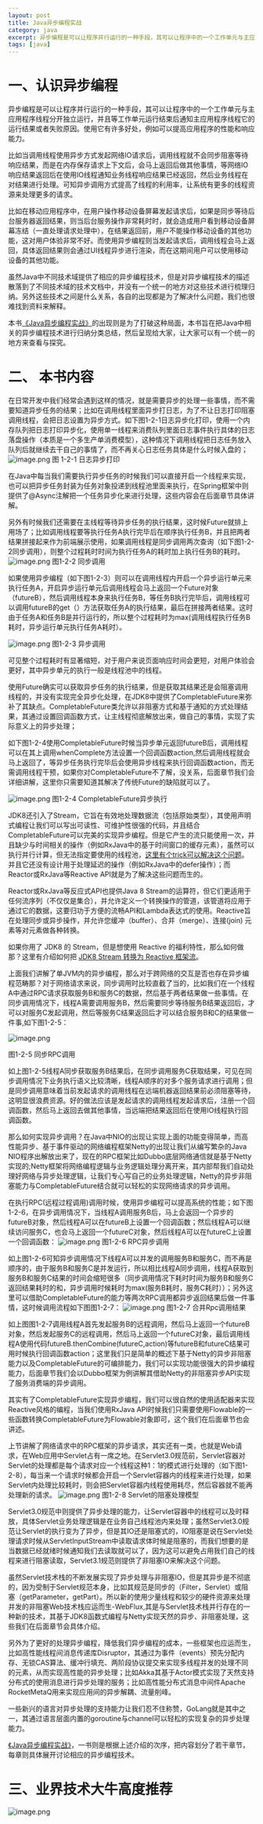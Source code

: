 ```yaml
---
layout: post
title: Java异步编程实战
category: java
excerpt: 异步编程是可以让程序并行运行的一种手段，其可以让程序中的一个工作单元与主应用程序线程分开独立运行，并且等工作单元运行结束后通知主应用程序线程它的运行结果或者失败原因。使用它有许多好处，例如可以提高应用程序的性能和响应能力。
tags: [java]
---
```


# 一、认识异步编程
异步编程是可以让程序并行运行的一种手段，其可以让程序中的一个工作单元与主应用程序线程分开独立运行，并且等工作单元运行结束后通知主应用程序线程它的运行结果或者失败原因。使用它有许多好处，例如可以提高应用程序的性能和响应能力。

比如当调用线程使用异步方式发起网络IO请求后，调用线程就不会同步阻塞等待响应结果，而是在内存保存请求上下文后，会马上返回后做其他事情，等网络IO响应结果返回后在使用IO线程通知业务线程响应结果已经返回，然后业务线程在对结果进行处理。可知异步调用方式提高了线程的利用率，让系统有更多的线程资源来处理更多的请求。
    
    
比如在移动应用程序中，在用户操作移动设备屏幕发起请求后，如果是同步等待后台服务器返回结果，则当后台服务操作非常耗时时，就会造成用户看到移动设备屏幕冻结（一直处理请求处理中），在结果返回前，用户不能操作移动设备的其他功能，这对用户体验非常不好。而使用异步编程则当发起请求后，调用线程会马上返回，具体返回结果则会通过UI线程异步进行渲染，而在这期间用户可以使用移动设备的其他功能。

虽然Java中不同技术域提供了相应的异步编程技术，但是对异步编程技术的描述散落到了不同技术域的技术文档中，并没有一个统一的地方对这些技术进行梳理归纳。另外这些技术之间是什么关系，各自的出现都是为了解决什么问题，我们也很难找到资料来解释。

本书[《Java异步编程实战》]([https://item.jd.com/12778422.html](https://item.jd.com/12778422.html))的出现则是为了打破这种局面，本书旨在把Java中相关的异步编程技术进行归纳分类总结，然后呈现给大家，让大家可以有一个统一的地方来查看与探究。


# 二、 本书内容

在日常开发中我们经常会遇到这样的情况，就是需要异步的处理一些事情，而不需要知道异步任务的结果；比如在调用线程里面异步打日志，为了不让日志打印阻塞调用线程，会把日志设置为异步方式。如下图1-2-1日志异步化打印，使用一个内存队列把日志打印异步化，使用单一线程来消费队列里面日志事件执行具体的日志落盘操作（本质是一个多生产单消费模型），这种情况下调用线程把日志任务放入队列后就继续去干自己的事情了，而不再关心日志任务具体是什么时候入盘的；
![image.png](/assets/images/2020/async-1.jpeg)
图 1-2-1 日志异步打印


在Java中每当我们需要执行异步任务的时候我们可以直接开启一个线程来实现，也可以把异步任务封装为任务对象投递到线程池里面来执行，在Spring框架中则提供了@Async注解把一个任务异步化来进行处理，这些内容会在后面章节具体讲解。

另外有时候我们还需要在主线程等待异步任务的执行结果，这时候Future就排上用场了；比如调用线程要等执行任务A执行完毕后在顺序执行任务B，并且把两者结果拼接起来作为前端展示使用，如果调用线程是同步调用两次查询（如下图1-2-2同步调用），则整个过程耗时时间为执行任务A的耗时加上执行任务B的耗时。
![image.png](/assets/images/2020/async-2.png)
图1-2-2 同步调用

如果使用异步编程（如下图1-2-3）则可以在调用线程内开启一个异步运行单元来执行任务A，开启异步运行单元后调用线程会马上返回一个Future对象（futureB），然后调用线程本身来执行任务B，等任务B执行完毕后，调用线程可以调用futureB的get（）方法获取任务A的执行结果，最后在拼接两者结果。这时由于任务A和任务B是并行运行的，所以整个过程耗时为max(调用线程执行任务B耗时，异步运行单元执行任务A耗时）。

![image.png](/assets/images/2020/async-3.jpeg)
图1-2-3 异步调用

可见整个过程耗时有显著缩短，对于用户来说页面响应时间会更短，对用户体验会更好，其中异步单元的执行一般是线程池中的线程。

使用Future确实可以获取异步任务的执行结果，但是获取其结果还是会阻塞调用线程的，并没有实现完全异步化处理，在JDK8中提供了CompletableFuture来弥补了其缺点。CompletableFuture类允许以非阻塞方式和基于通知的方式处理结果，其通过设置回调函数方式，让主线程彻底解放出来，做自己的事情，实现了实际意义上的异步处理；

如下图1-2-4使用CompletableFuture时候当异步单元返回futureB后，调用线程可以在其上调用whenComplete方法设置一个回调函数action,然后调用线程就会马上返回了，等异步任务执行完毕后会使用异步线程来执行回调函数action，而无需调用线程干预，如果你对CompletableFuture不了解，没关系，后面章节我们会详细讲解，这里你只需要知道其解决了传统Future的缺陷就可以了。

![image.png](/assets/images/2020/async-4.jpeg)
图1-2-4 CompletableFuture异步执行

JDK8还引入了Stream，它旨在有效地处理数据流（包括原始类型），其使用声明式编程让我们可以写出可读性、可维护性很强的代码，并且结合CompletableFuture可以完美的实现异步编程。但是它产生的流只能使用一次，并且缺少与时间相关的操作（例如RxJava中的基于时间窗口的缓存元素），虽然可以执行并行计算，但无法指定要使用的线程池，[这里有个trick可以解决这个问题](https://zhailuxu.github.io/java/2020/07/27/forkjointhreadpool.html)。并且它还没有设计用于处理延迟的操作（例如RxJava中的defer操作）；而Reactor或RxJava等Reactive API就是为了解决这些问题而生的。


Reactor或RxJava等反应式API也提供Java 8 Stream的运算符，但它们更适用于任何流序列（不仅仅是集合），并允许定义一个转换操作的管道，该管道将应用于通过它的数据，这要归功于方便的流畅API和Lambda表达式的使用。Reactive旨在处理同步或异步操作，并允许您缓冲（buffer）、合并（merge）、连接(join) 元素等对元素做各种转换。

如果你用了 JDK8 的 Stream，但是想使用 Reactive 的福利特性，那么如何做那？这里有介绍如何把  [JDK8 Stream 转换为 Reactive 框架流](https://zhailuxu.github.io/java/2020/08/02/JDK8stream.html)。


上面我们讲解了单JVM内的异步编程，那么对于跨网络的交互是否也存在异步编程范畴那？对于网络请求来说，同步调用时比较直截了当的，比如我们在一个线程A中通过RPC请求获取服务B和服务C的数据，然后基于两者结果做一些事情。在同步调用情况下，线程A需要调用服务B，然后需要同步等待服务B结果返回后，才可以对服务C发起调用，然后等服务C结果返回后才可以结合服务B和C的结果做一件事,如下图1-2-5：

![image.png](/assets/images/2020/async-5.png)

图1-2-5 同步RPC调用

如上图1-2-5线程A同步获取服务B结果后，在同步调用服务C获取结果，可见在同步调用情况下业务执行语义比较清晰，线程A顺序的对多个服务请求进行调用；但是同步调用意味着当前发起请求的调用线程在远端机器返回结果前必须阻塞等待，这明显很浪费资源。好的做法应该是发起请求的调用线程发起请求后，注册一个回调函数，然后马上返回去做其他事情，当远端把结果返回后在使用IO线程执行回调函数。

那么如何实现异步调用？在Java中NIO的出现让实现上面的功能变得简单，而高性能异步、基于事件驱动的网络编程框架Netty的出现让我们从编写繁杂的Java NIO程序出解放出来了，现在的RPC框架比如Dubbo底层网络通信就是基于Netty实现的;Netty框架将网络编程逻辑与业务逻辑处理分离开来，其内部帮我们自动处理好网络与异步处理逻辑，让我们专心写自己的业务处理逻辑，Netty的异步非阻塞能力与CompletableFuture结合就可以轻松的实现网络请求的异步调用。

在执行RPC(远程过程调用)调用时候，使用异步编程可以提高系统的性能；如下图1-2-6，在异步调用情况下，当线程A调用服务B后，马上会返回一个异步的futureB对象，然后线程A可以在futureB上设置一个回调函数；然后线程A可以继续访问服务C，也会马上返回一个futureC对象，然后线程A可以在futureC上设置一个回调函数：
![image.png](/assets/images/2020/async-6.jpeg)
图1-2-6 RPC异步调用

如上图1-2-6可知异步调用情况下线程A可以并发的调用服务B和服务C，而不再是顺序的，由于服务B和服务C是并发运行，所以相比线程A同步调用，线程A获取到服务B和服务C结果的时间会缩短很多（同步调用情况下耗时时间为服务B和服务C返回结果耗时的和，异步调用时候耗时为max(服务B耗时，服务C耗时））；另外这里可以借助CompletableFuture的能力等两次RPC调用都异步返回结果后做一件事情，这时候调用流程如下图图1-2-7：
![image.png](/assets/images/2020/async-7.jpeg)
图1-2-7 合并Rpc调用结果

如上图图1-2-7调用线程A首先发起服务B的远程调用，然后马上返回一个futureB对象，然后发起服务C的远程调用，然后马上返回一个futureC对象，最后调用线程A使用代码futureB.thenCombine(futureC,action)等futureB和futureC结果可用时候执行回调函数action；这里我们只是简单的概述下基于Netty的异步非阻塞能力以及CompletableFuture的可编排能力，我们可以实现功能很强大的异步编程能力，后面章节我们会以Dubbo框架为例讲解其借助Netty的非阻塞异步API实现了服务消费端的异步调用。

其实有了CompletableFuture实现异步编程，我们可以很自然的使用适配器来实现Reactive风格的编程，当我们使用RxJava API时候我们只需要使用Flowable的一些函数转换CompletableFuture为Flowable对象即可，这个我们在后面章节也会讲述。

上节讲解了网络请求中的RPC框架的异步请求，其实还有一类，也就是Web请求，在Web应用中Servlet占有一席之地。在Servlet3.0规范前，Servlet容器对Servlet的处理都是每个请求对应一个线程这种1：1的模式进行处理的（如下图1-2-8），每当来一个请求时候都会开启一个Servlet容器内的线程来进行处理，如果Servlet内处理比较耗时，则会把Servlet容器内线程使用耗尽，然后容器就不能再处理新的请求。
![image.png](/assets/images/2020/async-8.jpeg)
图1-2-8 Servlet的阻塞处理模型

Servlet3.0规范中则提供了异步处理的能力，让Servlet容器中的线程可以及时释放，具体Servlet业务处理逻辑是在业务自己线程池内来处理；虽然Servlet3.0规范让Servlet的执行变为了异步，但是其IO还是阻塞式的，IO阻塞是说在Servlet处理请求时候从ServletInputStream中读取请求体时候是阻塞的，而我们想要的是当数据已经就绪时候通知我们去读取就可以了，因为这可以避免占用我们自己的线程来进行阻塞读取，Servlet3.1规范则提供了非阻塞IO来解决这个问题。

虽然Servlet技术栈的不断发展实现了异步处理与非阻塞IO，但是其异步是不彻底的，因为受制于Servlet规范本身，比如其规范是同步的（Filter，Servlet）或阻塞（getParameter，getPart）。所以新的使用少量线程和较少的硬件资源来处理并发的非阻塞Web技术栈应运而生-WebFlux,其是与Servlet技术栈并行存在的一种新的技术，其基于JDK8函数式编程与Netty实现天然的异步、非阻塞处理，这些我们在后面章节会具体介绍。

另外为了更好的处理异步编程，降低我们异步编程的成本，一些框架也应运而生，比如高性能线程间消息传递库Disruptor，其通过为事件（events）预先分配内存、无锁CAS算法、缓冲行填充、两阶段协议提交来实现多线程并发的处理不同的元素，从而实现高性能的异步处理；比如Akka其基于Actor模式实现了天然支持分布式的使用消息进行异步处理的服务；比如高性能分布式消息中间件Apache RocketMetaQ用来实现应用间的异步解耦、流量削峰。

一些新兴的语言对异步处理的支持能力让我们忍不住称赞，GoLang就是其中之一，其通过语言层面内置的goroutine与channel可以轻松的实现复杂的异步处理能力。

[《Java异步编程实战》](https://links.jianshu.com/go?to=%255Bhttps%3A%2F%2Fitem.jd.com%2F12778422.html%255D%28https%3A%2F%2Fitem.jd.com%2F12778422.html%29)，一书则是根据上述介绍的次序，把内容划分了若干章节，每章则具体展开讨论相应的异步编程技术。

# 三、业界技术大牛高度推荐
![image.png](/assets/images/2020/async-9.jpeg)
